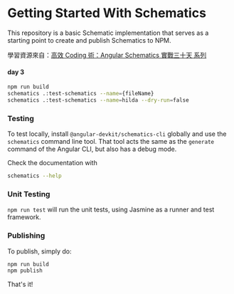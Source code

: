 # Getting Started With Schematics

This repository is a basic Schematic implementation that serves as a starting point to create and publish Schematics to NPM.

學習資源來自：[高效 Coding 術：Angular Schematics 實戰三十天 系列](https://ithelp.ithome.com.tw/users/20090728/ironman/2149)

#### day 3
```bash
npm run build
schematics .:test-schematics --name={fileName}
schematics .:test-schematics --name=hilda --dry-run=false
```


### Testing

To test locally, install `@angular-devkit/schematics-cli` globally and use the `schematics` command line tool. That tool acts the same as the `generate` command of the Angular CLI, but also has a debug mode.

Check the documentation with

```bash
schematics --help
```

### Unit Testing

`npm run test` will run the unit tests, using Jasmine as a runner and test framework.

### Publishing

To publish, simply do:

```bash
npm run build
npm publish
```

That's it!
